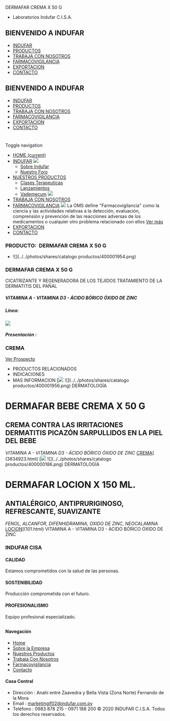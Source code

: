 DERMAFAR CREMA X 50 G
- Laboratorios Indufar C.I.S.A.
## BIENVENIDO A INDUFAR
* [INDUFAR](3834922.html#)
* [PRODUCTOS](3834922.html#)
* [TRABAJA CON NOSOTROS](3834922.html#)
* [FARMACOVIGILANCIA](3834922.html#)
* [EXPORTACION](3834922.html#)
* [CONTACTO](3834922.html#)
## BIENVENIDO A INDUFAR
* [INDUFAR](../../index.html)
* [PRODUCTOS](../../productos.html)
* [TRABAJA CON NOSOTROS](../../trabaja_con_nosotros.html)
* [FARMACOVIGILANCIA](../../farmacovigilancia.html)
* [EXPORTACION](../../exportacion.html)
* [CONTACTO](../../contacto.html)
# 
Toggle navigation
* [HOME (current)](../../index.html)
* [INDUFAR](3834922.html#) 
  [![ ](../../photos/shares/Sistema/Menu/indufar_menul.jpg)](../../institucional.html)
  - [Sobre Indufar](../../institucional.html)
  - [Nuestro Foro](../../blog.html)
* [NUESTROS PRODUCTOS](3834922.html#) 
  - [Clases Terapeuticas](../clases_terapeuticas.html)
  - [Lanzamientos](../lanzamientos.html)
  - [Vademecum](../../productos.html)
  [![ ](../../photos/shares/Sistema/Menu/productos.png)](../../productos.html)
* [TRABAJA CON NOSOTROS](../../trabaja_con_nosotros.html)
* [FARMACOVIGILANCIA](3834922.html#) 
  [![ ](../../photos/shares/Sistema/Menu/TUBOS.png)](../../farmacovigilancia.html)
  La OMS define "Farmacovigilancia" como la ciencia y las actividades relativas a la detección, evaluación, comprensión y prevención de las reacciones adversas de los medicamentos o cualquier otro problema relacionado con ellos
  [Ver más](../../farmacovigilancia.html)
* [EXPORTACION](../../exportacion.html)
* [CONTACTO](../../contacto.html)
### PRODUCTO:  DERMAFAR CREMA X 50 G
* ![](../../photos/shares/catalogo productos/400001954.png)
### **DERMAFAR CREMA X 50 G**
CICATRIZANTE Y REGENERADORA DE LOS TEJIDOS TRATAMIENTO DE LA DERMATITIS DEL PAÑAL
##### **VITAMINA A - VITAMINA D3 - ÁCIDO BÓRICO ÓXIDO DE ZINC**
##### **Línea:**
[![](../../photos/shares/Laboratorios/lab_indufar.png)](../linea/1.html)
##### **Presentación :**
### CREMA
[Ver Prospecto](../../files/shares/prospectos/400001954.pdf)
* PRODUCTOS RELACIONADOS
* INDICACIONES
* MAS INFORMACION
[![](../../photos/shares/Laboratorios/lab_indufar.png)
![](../../photos/shares/catalogo productos/400001956.png)
DERMATOLOGÍA
# DERMAFAR BEBE CREMA X 50 G
## CREMA CONTRA LAS IRRITACIONES DERMATITIS PICAZÓN SARPULLIDOS EN LA PIEL DEL BEBE
*VITAMINA A - VITAMINA D3 - ÁCIDO BÓRICO
ÓXIDO DE ZINC*
[CREMA](3834922.html#)](3834923.html)
[![](../../photos/shares/Laboratorios/lab_indufar.png)
![](../../photos/shares/catalogo productos/400000186.png)
DERMATOLOGÍA
# DERMAFAR LOCION X 150 ML.
## ANTIALÉRGICO, ANTIPRURIGINOSO, REFRESCANTE, SUAVIZANTE
*FENOL, ALCANFOR, DIFENHIDRAMINA, OXIDO DE ZINC, NEOCALAMINA*
[LOCION](3834922.html#)](101.html)
VITAMINA A - VITAMINA D3 - ÁCIDO BÓRICO
ÓXIDO DE ZINC
### INDUFAR CISA
#### CALIDAD
Estamos comprometidos con la salud de las personas.
#### SOSTENIBILIDAD
Producción comprometida con el futuro.
#### PROFESIONALISMO
Equipo profesional especializado.
## 
#### Navegación
* [Home](../../index.html)
* [Sobre la Empresa](../../institucional.html)
* [Nuestros Productos](../../productos.html)
* [Trabaja Con Nosotros](../../trabaja_con_nosotros.html)
* [Farmacovigilancia](../../farmacovigilancia.html)
* [Contacto](../../contacto.html)
#### Casa Central
* Dirección : Anahi entre Zaavedra y Bella Vista (Zona Norte) Fernando de la Mora
* Email : [marketingif02@indufar.com.py](mailto:marketingif02@indufar.com.py)
* Teléfono : 0983 878 215 - 0971 188 200
© 2020 INDUFAR C.I.S.A. Todos los derechos reservados.